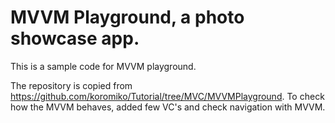 # MVVM Playground, a photo showcase app.

This is a sample code for MVVM playground. 

The repository is copied from https://github.com/koromiko/Tutorial/tree/MVC/MVVMPlayground. To check how the MVVM behaves, added few VC's and check navigation with MVVM.

